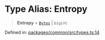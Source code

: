 # Type Alias: Entropy

> **Entropy** = [`Bytes`](Bytes.md) \| `bigint`

Defined in: [packages/common/src/types.ts:14](https://github.com/dcdpr/did-btcr2-js/blob/c82bc5c69016e1146a0c52c6e6b21621f5abd6d4/packages/common/src/types.ts#L14)
